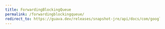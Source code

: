 ```yaml
---
title: ForwardingBlockingQueue
permalink: /forwardingblockingqueue/
redirect_to: https://guava.dev/releases/snapshot-jre/api/docs/com/google/common/util/concurrent/ForwardingBlockingQueue.html
---
```


